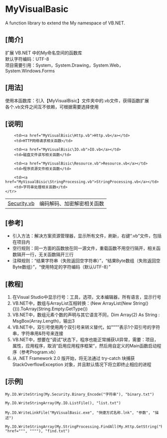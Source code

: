 # MyVisualBasic
A function library to extend the My namespace of VB.NET.  
  
## [简介]
扩展 VB.NET 中的My命名空间的函数库  
默认字符编码：UTF-8  
项目需要引用：System，System.Drawing，System.Web，System.Windows.Forms  
  
## [用法]
使用本函数库：引入【MyVisualBisic】文件夹中的.vb文件，获得函数扩展  
各个.vb文件之间互不依赖，可根据需要选择使用  
  
## [说明]
<table>
    <tr>
        <td><a href="MyVisualBisic\Security.vb">Security.vb</a></td>
		<td>编码解码、加密解密相关函数</td>

        <td><a href="MyVisualBisic\Http.vb">Http.vb</a></td>
		<td>HTTP网络请求相关函数</td>

        <td><a href="MyVisualBisic\IO.vb">IO.vb</a></td>
		<td>磁盘文件读写相关函数</td>

        <td><a href="MyVisualBisic\Resource.vb">Resource.vb</a></td>
		<td>程序资源文件相关函数</td>

        <td><a href="MyVisualBisic\StringProcessing.vb">StringProcessing.vb</a></td>
		<td>字符串处理相关函数</td>
    </tr>
</table>
  
## [参考]
- 引入方法：解决方案资源管理器，显示所有文件，刷新，右键“.vb”文件，包括在项目内  
- 空行规则：同一方面的函数放在同一源文件，重载函数不用空行隔开，相关函数隔开一行，无关函数隔开三行  
- 注释规则：“结果字符串（失败返回空字符串）”，“结果Byte数组（失败返回空Byte数组）”，“使用特定的字符编码（默认UTF-8）”  
  
## [教程]
1. 在Visual Studio中显示行号：工具，选项，文本编辑器，所有语言，显示行号  
2. VB.NET中，数组与ArrayList互相转换：(New ArrayList(New String() {})).ToArray(String.Empty.GetType())  
3. VB.NET中，数组元素个数的声明与其它语言不同，Dim Array(2) As String : MsgBox(Array.Length)，输出3  
4. VB.NET中，双引号使用两个双引号来转义替代，如""""表示1个双引号的字符串，字符串用&符号来连接  
5. VB.NET中，想要在“调试”状态下，程序也能正常捕获UI异常，需要：项目，属性，应用程序，取消“启用应用程序框架”，然后用自定义的Main函数启动程序（参考Program.vb）  
6. 从 .NET Framework 2.0 版开始，将无法通过 try-catch 块捕获 StackOverflowException 对象，并且默认情况下将立即终止相应的进程  
  
## [示例]
    My.IO.WriteString(My.Security.Binary_Encode("字符串"), "binary.txt")  
  
    My.IO.WriteStringArray(My.IO.ListFile(), "list.txt")  
  
    My.IO.WriteLinkFile("MyVisualBasic.exe", "快捷方式名称.lnk", "参数", "描述")  
  
    My.IO.WriteStringArray(My.StringProcessing.FindAll(My.Http.GetString("http://www.baidu.com"), "href=""", """"), "find.txt")  